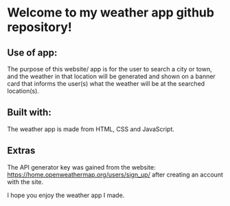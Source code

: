 # Welcome to my weather app github repository!

## Use of app:
The purpose of this website/ app is for the user to search a city or town, and the weather in that location will be generated and shown on a banner card that informs the user(s) what the weather will be at the searched location(s).

## Built with:
The weather app is made from HTML, CSS and JavaScript.

## Extras
The API generator key was gained from the website: https://home.openweathermap.org/users/sign_up/ after creating an account with the site.

I hope you enjoy the weather app I made.